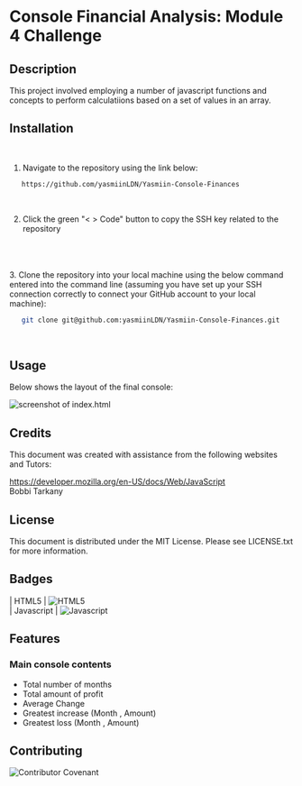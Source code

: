 # Console Financial Analysis: Module 4 Challenge

## Description 

This project involved employing a number of javascript functions and concepts to perform calculatiions based on a set of values in an array.

## Installation
<br>

1. Navigate to the repository using the link below: 

```sh
   https://github.com/yasmiinLDN/Yasmiin-Console-Finances
   ```
<br>

2. Click the green "< > Code" button to copy the SSH key related to the repository
<br>
<br>
<br>
3. Clone the repository into your local machine using the below command entered into the command line (assuming you have set up your SSH connection correctly to connect your GitHub account to your local machine):

```sh
   git clone git@github.com:yasmiinLDN/Yasmiin-Console-Finances.git
   ```
<br>


## Usage 

Below shows the layout of the final console:

![screenshot of index.html](./Financial%20Analysis%20-%20screenshot.png)


## Credits

This document was created with assistance from the following websites and Tutors:

https://developer.mozilla.org/en-US/docs/Web/JavaScript
<br>
Bobbi Tarkany

## License

This document is distributed under the MIT License. Please see LICENSE.txt for more information.

## Badges

| HTML5            | ![HTML5](https://img.shields.io/badge/html5-%23E34F26.svg?style=for-the-badge&logo=html5&logoColor=white)   
| Javascript            | ![Javascript](https://img.shields.io/badge/JavaScript-F7DF1E?style=for-the-badge&logo=javascript&logoColor=black)   


## Features

### Main console contents
- Total number of months
- Total amount of profit
- Average Change 
- Greatest increase (Month , Amount)
- Greatest loss (Month , Amount)

## Contributing

![Contributor Covenant](https://img.shields.io/badge/Contributor%20Covenant-2.1-4baaaa.svg)  

